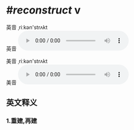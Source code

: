 # ***\#reconstruct*** v
英音 ˌriːkən'strʌkt  
英音
<audio src="./media/reconstruct1_AAC.aac" controls="controls"></audio>

美音 ˌriːkən'strʌkt  
美音
<audio src="./media/reconstruct2_AAC.aac" controls="controls"></audio>



  

英文释义
---
### 1.**重建,再建**  


